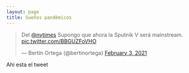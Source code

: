 ```yaml
---
layout: page
title: Sueños pandémicos
---
```



<blockquote class="twitter-tweet"><p lang="es" dir="ltr">Del <a href="https://twitter.com/nytimes?ref_src=twsrc%5Etfw">@nytimes</a> Supongo que ahora la Sputnik V será mainstream. <a href="https://t.co/BBGUZFoVHO">pic.twitter.com/BBGUZFoVHO</a></p>&mdash; Bertín Ortega (@bertinortega) <a href="https://twitter.com/bertinortega/status/1357036629240733698?ref_src=twsrc%5Etfw">February 3, 2021</a></blockquote> <script async src="https://platform.twitter.com/widgets.js" charset="utf-8"></script>


Ahi esta el tweet


